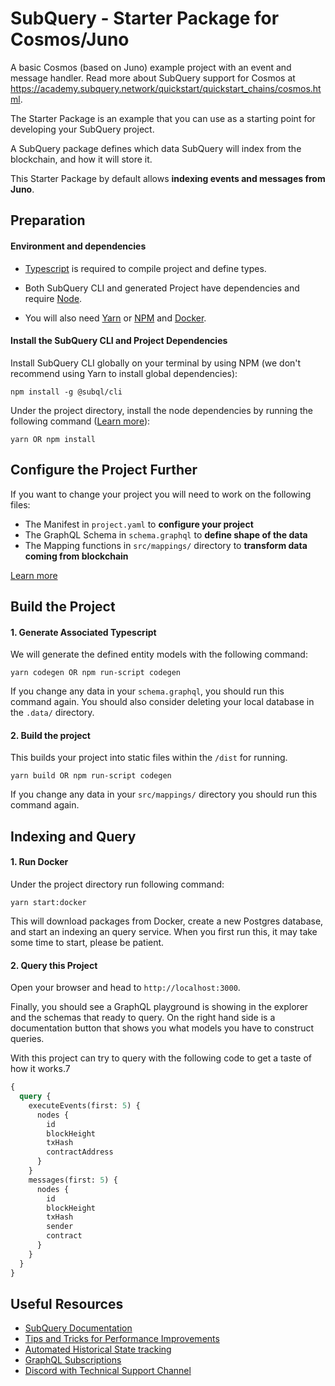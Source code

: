 # SubQuery - Starter Package for Cosmos/Juno

A basic Cosmos (based on Juno) example project with an event and message handler. Read more about SubQuery support for Cosmos at https://academy.subquery.network/quickstart/quickstart_chains/cosmos.html.

The Starter Package is an example that you can use as a starting point for developing your SubQuery project.

A SubQuery package defines which data SubQuery will index from the blockchain, and how it will store it.

This Starter Package by default allows **indexing events and messages from Juno**.

## Preparation

#### Environment and dependencies

- [Typescript](https://www.typescriptlang.org/) is required to compile project and define types.

- Both SubQuery CLI and generated Project have dependencies and require [Node](https://nodejs.org/en/).

- You will also need [Yarn](https://classic.yarnpkg.com/lang/en/docs/install) or [NPM](https://docs.npmjs.com/downloading-and-installing-node-js-and-npm) and [Docker](https://docs.docker.com/engine/install/).

#### Install the SubQuery CLI and Project Dependencies

Install SubQuery CLI globally on your terminal by using NPM (we don't recommend using Yarn to install global dependencies):

```
npm install -g @subql/cli
```

Under the project directory, install the node dependencies by running the following command ([Learn more](https://academy.subquery.network/build/install.html#)):

```
yarn OR npm install
```

## Configure the Project Further

If you want to change your project you will need to work on the following files:

- The Manifest in `project.yaml` to **configure your project**
- The GraphQL Schema in `schema.graphql` to **define shape of the data**
- The Mapping functions in `src/mappings/` directory to **transform data coming from blockchain**

[Learn more](https://academy.subquery.network/build/introduction.html)

## Build the Project

#### 1. Generate Associated Typescript

We will generate the defined entity models with the following command:

```
yarn codegen OR npm run-script codegen
```

If you change any data in your `schema.graphql`, you should run this command again. You should also consider deleting your local database in the `.data/` directory.

#### 2. Build the project

This builds your project into static files within the `/dist` for running.

```
yarn build OR npm run-script codegen
```

If you change any data in your `src/mappings/` directory you should run this command again.

## Indexing and Query

#### 1. Run Docker

Under the project directory run following command:

```
yarn start:docker
```

This will download packages from Docker, create a new Postgres database, and start an indexing an query service. When you first run this, it may take some time to start, please be patient.

#### 2. Query this Project

Open your browser and head to `http://localhost:3000`.

Finally, you should see a GraphQL playground is showing in the explorer and the schemas that ready to query. On the right hand side is a documentation button that shows you what models you have to construct queries.

With this project can try to query with the following code to get a taste of how it works.7

```graphql
{
  query {
    executeEvents(first: 5) {
      nodes {
        id
        blockHeight
        txHash
        contractAddress
      }
    }
    messages(first: 5) {
      nodes {
        id
        blockHeight
        txHash
        sender
        contract
      }
    }
  }
}
```

## Useful Resources

- [SubQuery Documentation](https://academy.subquery.network/)
- [Tips and Tricks for Performance Improvements](https://academy.subquery.network/faqs/faqs.html#how-can-i-optimise-my-project-to-speed-it-up)
- [Automated Historical State tracking](https://academy.subquery.network/th/run_publish/historical.html)
- [GraphQL Subscriptions](https://academy.subquery.network/run_publish/subscription.html)
- [Discord with Technical Support Channel](https://discord.com/invite/subquery)
